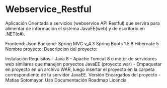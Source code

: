 # Webservice_Restful
Aplicación Orientada a servicios (webservice API Restful) que servira para alimentar de información el sistema JavaEE(web) y de escritorio en .NET(c#).

Frontend:
  Json
Backend:
    Spring MVC v_4.3
    Spring Boots 1.5.8
    Hibernate 5
Nombre proyecto:
Descripcion del proyecto:

Instalación
Requisitos
    - Java 8
    - Apache Tomcat 8 o motor de servidores web similares que manejen poryectos JavaEE (proyecto.war)
    - Empaquetar en proyecto en un archivo WAR, luego insertar el proyecto en la carpeta correspondiente de tu servidor JavaEE.
Versión
Encargados del proyecto
    - Matías Sotomayor.
Uso
Documentación
Roadmap
Licencia
